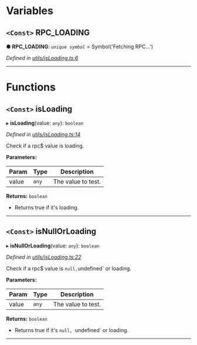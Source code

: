 

# Variables

<a id="rpc_loading"></a>

## `<Const>` RPC_LOADING

**● RPC_LOADING**: *`unique symbol`* =  Symbol('Fetching RPC...')

*Defined in [utils/isLoading.ts:6](https://github.com/paritytech/js-libs/blob/b4404e2/packages/light.js/src/utils/isLoading.ts#L6)*

___

# Functions

<a id="isloading"></a>

## `<Const>` isLoading

▸ **isLoading**(value: *`any`*): `boolean`

*Defined in [utils/isLoading.ts:14](https://github.com/paritytech/js-libs/blob/b4404e2/packages/light.js/src/utils/isLoading.ts#L14)*

Check if a rpc$ value is loading.

**Parameters:**

| Param | Type | Description |
| ------ | ------ | ------ |
| value | `any` |  The value to test. |

**Returns:** `boolean`
- Returns true if it's loading.

___
<a id="isnullorloading"></a>

## `<Const>` isNullOrLoading

▸ **isNullOrLoading**(value: *`any`*): `boolean`

*Defined in [utils/isLoading.ts:22](https://github.com/paritytech/js-libs/blob/b4404e2/packages/light.js/src/utils/isLoading.ts#L22)*

Check if a rpc$ value is `null,`undefined` or loading.

**Parameters:**

| Param | Type | Description |
| ------ | ------ | ------ |
| value | `any` |  The value to test. |

**Returns:** `boolean`
- Returns true if it's `null, `undefined` or loading.

___

